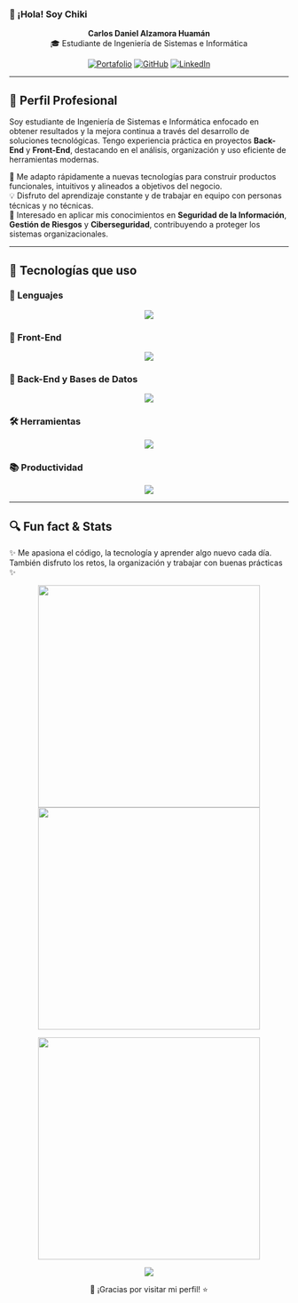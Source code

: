 ### 👋 ¡Hola! Soy **Chiki**

<p align="center">
  <strong>Carlos Daniel Alzamora Huamán</strong><br />
  🎓 Estudiante de Ingeniería de Sistemas e Informática
</p>

<p align="center">
  <a href="https://portafolio-react-vite.vercel.app/"><img src="https://img.icons8.com/bubbles/50/000000/web.png" alt="Portafolio"/></a>
  <a href="https://github.com/Chiki738"><img src="https://img.icons8.com/bubbles/50/000000/github.png" alt="GitHub"/></a>
  <a href="https://www.linkedin.com/in/carlos-alzamora/"><img src="https://img.icons8.com/bubbles/50/000000/linkedin.png" alt="LinkedIn"/></a>
</p>

---

## 💼 Perfil Profesional

Soy estudiante de Ingeniería de Sistemas e Informática enfocado en obtener resultados y la mejora continua a través del desarrollo de soluciones tecnológicas. Tengo experiencia práctica en proyectos **Back-End** y **Front-End**, destacando en el análisis, organización y uso eficiente de herramientas modernas.

🚀 Me adapto rápidamente a nuevas tecnologías para construir productos funcionales, intuitivos y alineados a objetivos del negocio.  
💡 Disfruto del aprendizaje constante y de trabajar en equipo con personas técnicas y no técnicas.  
🎯 Interesado en aplicar mis conocimientos en **Seguridad de la Información**, **Gestión de Riesgos** y **Ciberseguridad**, contribuyendo a proteger los sistemas organizacionales.

---

## 🧰 Tecnologías que uso

### 🔷 Lenguajes
<p align="center">
  <img src="https://skillicons.dev/icons?i=java,js,ts,php" />
</p>

### 🎨 Front-End
<p align="center">
  <img src="https://skillicons.dev/icons?i=html,css,react,angular,bootstrap,vite" />
</p>

### 🔧 Back-End y Bases de Datos
<p align="center">
  <img src="https://skillicons.dev/icons?i=spring,laravel,mysql,postgres,mongodb,supabase" />
</p>

### 🛠️ Herramientas
<p align="center">
  <img src="https://skillicons.dev/icons?i=git,github,postman,docker" />
</p>

### 📚 Productividad
<p align="center">
  <img src="https://skillicons.dev/icons?i=notion,obsidian,vscode" />
</p>

---

## 🔍 Fun fact & Stats

✨ Me apasiona el código, la tecnología y aprender algo nuevo cada día. También disfruto los retos, la organización y trabajar con buenas prácticas ✨

<p align="center">
  <img src="https://github-readme-stats.vercel.app/api?username=Chiki738&show_icons=true&count_private=true&theme=tokyonight" width="400" />
  <img src="https://github-readme-streak-stats.herokuapp.com/?user=Chiki738&theme=tokyonight" width="400" />
</p>

<p align="center">
  <img src="https://github-readme-stats.vercel.app/api/top-langs/?username=Chiki738&layout=compact&theme=tokyonight" width="400" />
</p>

<p align="center">
  <img src="https://komarev.com/ghpvc/?username=Chiki738&label=Visitas+al+perfil&color=blue&style=flat-square" />
</p>

<p align="center">
  🚀 ¡Gracias por visitar mi perfil! ⭐
</p>
